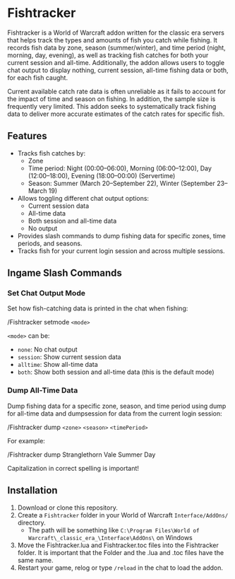 # Fishtracker

Fishtracker is a World of Warcraft addon written for the classic era servers that helps track the types and amounts of fish you catch while fishing. It records fish data by zone, season (summer/winter), and time period (night, morning, day, evening), as well as tracking fish catches for both your current session and all-time. Additionally, the addon allows users to toggle chat output to display nothing, current session, all-time fishing data or both, for each fish caught.

Current available catch rate data is often unreliable as it fails to account for the impact of time and season on fishing. In addition, the sample size is frequently very limited. This addon seeks to systematically track fishing data to deliver more accurate estimates of the catch rates for specific fish.

## Features
- Tracks fish catches by:
  - Zone
  - Time period: Night (00:00–06:00), Morning (06:00–12:00), Day (12:00–18:00), Evening (18:00–00:00) (Servertime)
  - Season: Summer (March 20–September 22), Winter (September 23–March 19)
- Allows toggling different chat output options:
  - Current session data
  - All-time data
  - Both session and all-time data
  - No output
- Provides slash commands to dump fishing data for specific zones, time periods, and seasons.
- Tracks fish for your current login session and across multiple sessions.

## Ingame Slash Commands

### Set Chat Output Mode
Set how fish-catching data is printed in the chat when fishing:

/Fishtracker setmode `<mode>`

`<mode>` can be:
- `none`: No chat output
- `session`: Show current session data
- `alltime`: Show all-time data
- `both`: Show both session and all-time data (this is the default mode)

### Dump All-Time Data
Dump fishing data for a specific zone, season, and time period using dump for all-time data and dumpsession for data from the current login session:

/Fishtracker dump `<zone>` `<season>` `<timePeriod>`

For example:

/Fishtracker dump Stranglethorn Vale Summer Day

Capitalization in correct spelling is important!

## Installation
1. Download or clone this repository.
2. Create a `Fishtracker` folder in your World of Warcraft `Interface/AddOns/` directory. 
   - The path will be something like `C:\Program Files\World of Warcraft\_classic_era_\Interface\AddOns\` on Windows
3. Move the Fishtracker.lua and Fishtracker.toc files into the Fishtracker folder. It is important that the Folder and the .lua and .toc files have the same name.
4. Restart your game, relog or type `/reload` in the chat to load the addon.
